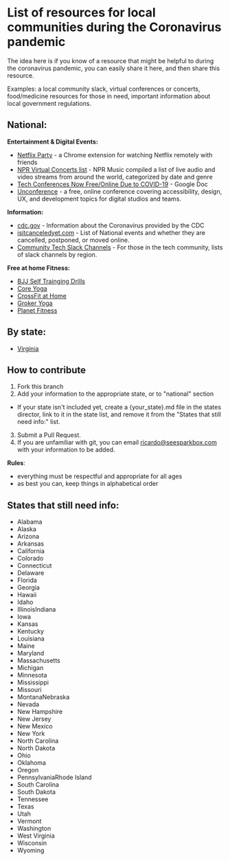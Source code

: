 # List of resources for local communities during the Coronavirus pandemic

The idea here is if you know of a resource that might be helpful to during the coronavirus pandemic, you can easily share it here, and then share this resource.

Examples: a local community slack, virtual conferences or concerts, food/medicine resources for those in need, important information about local government regulations.


## National:

**Entertainment &amp; Digital Events:**
 - [Netflix Party](https://www.netflixparty.com) - a Chrome extension for watching Netflix remotely with friends
 - [NPR Virtual Concerts list](https://www.npr.org/2020/03/17/816504058/a-list-of-live-virtual-concerts-to-watch-during-the-coronavirus-shutdown) - NPR Music compiled a list of live audio and video streams from around the world, categorized by date and genre
- [Tech Conferences Now Free/Online Due to COVID-19](https://docs.google.com/spreadsheets/d/1IKXAcDoYnWNpuFaDYkn_aplDZ5fRI0bJNWah0rGFO5E/edit#gid=0) - Google Doc
- [Unconference](http://sparkbox-unconference.eventbrite.com/) - a free, online conference covering accessibility, design, UX, and development topics for digital studios and teams.

**Information:**
  - [cdc.gov](https://www.cdc.gov/coronavirus/2019-ncov/index.html) - Information about the Coronavirus provided by the CDC
  - [isitcanceledyet.com](https://www.isitcanceledyet.com/) - List of National events and whether they are cancelled, postponed, or moved online.
  - [Community Tech Slack Channels](https://github.com/ladyleet/tech-community-slacks) - For those in the tech community, lists of slack channels by region.

  **Free at home Fitness:**
  - [BJJ Self Trainging Drills](https://bjjfanatics.com/products/self-master-solo-bjj-training-drills-by-john-danaher)
  - [Core Yoga](https://www.corepoweryogaondemand.com/keep-up-your-practice)
  - [CrossFit at Home](https://www.crossfit.com/at-home)
  - [Groker Yoga](https://grokker.com/individuals)
  - [Planet Fitness](https://www.facebook.com/planetfitness/videos/1058274961238168)

## By state:

- [Virginia](states/virginia.md)


## How to contribute

1. Fork this branch
1. Add your information to the appropriate state, or to "national" section
  -  If your state isn't included yet, create a {your_state}.md file in the states director, link to it in the state list, and remove it from the "States that still need info:" list.
3. Submit a Pull Request.
1. If you are unfamiliar with git, you can email ricardo@seesparkbox.com with your information to be added.

**Rules**:
- everything must be respectful and appropriate for all ages
- as best you can, keep things in alphabetical order

## States that still need info:

- Alabama
- Alaska
- Arizona
- Arkansas
- California
- Colorado
- Connecticut
- Delaware
- Florida
- Georgia
- Hawaii
- Idaho
- IllinoisIndiana
- Iowa
- Kansas
- Kentucky
- Louisiana
- Maine
- Maryland
- Massachusetts
- Michigan
- Minnesota
- Mississippi
- Missouri
- MontanaNebraska
- Nevada
- New Hampshire
- New Jersey
- New Mexico
- New York
- North Carolina
- North Dakota
- Ohio
- Oklahoma
- Oregon
- PennsylvaniaRhode Island
- South Carolina
- South Dakota
- Tennessee
- Texas
- Utah
- Vermont
- Washington
- West Virginia
- Wisconsin
- Wyoming


